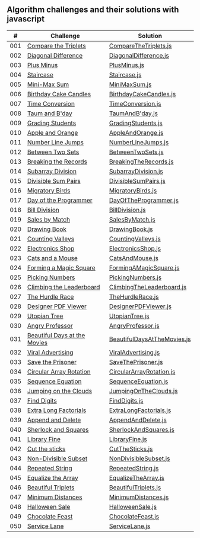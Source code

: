 ## Algorithm challenges and their solutions with javascript

|  #  | Challenge                                                                                                                     | Solution                                                                              |
| :-: | ----------------------------------------------------------------------------------------------------------------------------- | --------------------------------------------------------------------------------------|
| 001 | [Compare the Triplets](https://www.hackerrank.com/challenges/compare-the-triplets/problem?isFullScreen=true)                  | [CompareTheTriplets.js](./solutions-of-algorithms/CompareTheTriplets.js)              |
| 002 | [Diagonal Difference](https://www.hackerrank.com/challenges/diagonal-difference/problem?isFullScreen=true)                    | [DiagonalDifference.js](./solutions-of-algorithms/DiagonalDifference.js)              |
| 003 | [Plus Minus](https://www.hackerrank.com/challenges/plus-minus/problem?isFullScreen=true)                                      | [PlusMinus.js](./solutions-of-algorithms/PlusMinus.js)                                |
| 004 | [Staircase](https://www.hackerrank.com/challenges/staircase/problem?isFullScreen=true)                                        | [Staircase.js](./solutions-of-algorithms/Staircase.js)                                |
| 005 | [Mini-Max Sum](https://www.hackerrank.com/challenges/mini-max-sum/problem?isFullScreen=true)                                  | [MiniMaxSum.js](./solutions-of-algorithms/MiniMaxSum.js)                              |
| 006 | [Birthday Cake Candles](https://www.hackerrank.com/challenges/birthday-cake-candles/problem?isFullScreen=true)                | [BirthdayCakeCandles.js](./solutions-of-algorithms/BirthdayCakeCandles.js)            |
| 007 | [Time Conversion](https://www.hackerrank.com/challenges/time-conversion/problem?isFullScreen=true)                            | [TimeConversion.js](./solutions-of-algorithms/TimeConversion.js)                      |
| 008 | [Taum and B'day](https://www.hackerrank.com/challenges/taum-and-bday/problem?isFullScreen=true)                               | [TaumAndB'day.js](./solutions-of-algorithms/TaumAndB'day.js)                          |
| 009 | [Grading Students](https://www.hackerrank.com/challenges/grading/problem?isFullScreen=true)                                   | [GradingStudents.js](./solutions-of-algorithms/GradingStudents.js)                    |
| 010 | [Apple and Orange](https://www.hackerrank.com/challenges/apple-and-orange/problem?isFullScreen=true)                          | [AppleAndOrange.js](./solutions-of-algorithms/AppleAndOrange.js)                      |
| 011 | [Number Line Jumps](https://www.hackerrank.com/challenges/kangaroo/problem?isFullScreen=true)                                 | [NumberLineJumps.js](./solutions-of-algorithms/NumberLineJumps.js)                    |
| 012 | [Between Two Sets](https://www.hackerrank.com/challenges/between-two-sets/problem?isFullScreen=true)                          | [BetweenTwoSets.js](./solutions-of-algorithms/BetweenTwoSets.js)                      |
| 013 | [Breaking the Records](https://www.hackerrank.com/challenges/breaking-best-and-worst-records/problem?isFullScreen=true)       | [BreakingTheRecords.js](./solutions-of-algorithms/BreakingTheRecords.js)              |
| 014 | [Subarray Division](https://www.hackerrank.com/challenges/the-birthday-bar/problem?isFullScreen=true)                         | [SubarrayDivision.js](./solutions-of-algorithms/SubarrayDivision.js)                  |
| 015 | [Divisible Sum Pairs](https://www.hackerrank.com/challenges/divisible-sum-pairs/problem?isFullScreen=true)                    | [DivisibleSumPairs.js](./solutions-of-algorithms/DivisibleSumPairs.js)                |
| 016 | [Migratory Birds](https://www.hackerrank.com/challenges/migratory-birds/problem?isFullScreen=true)                            | [MigratoryBirds.js](./solutions-of-algorithms/MigratoryBirds.js)                      |
| 017 | [Day of the Programmer](https://www.hackerrank.com/challenges/day-of-the-programmer/problem?isFullScreen=true)                | [DayOfTheProgrammer.js](./solutions-of-algorithms/DayOfTheProgrammer.js)              |
| 018 | [Bill Division](https://www.hackerrank.com/challenges/bon-appetit/problem?isFullScreen=true)                                  | [BillDivision.js](./solutions-of-algorithms/BillDivision.js)                          |
| 019 | [Sales by Match](https://www.hackerrank.com/challenges/sock-merchant/problem?isFullScreen=true)                               | [SalesByMatch.js](./solutions-of-algorithms/SalesByMatch.js)                          |
| 020 | [Drawing Book](https://www.hackerrank.com/challenges/drawing-book/problem?isFullScreen=true)                                  | [DrawingBook.js](./solutions-of-algorithms/DrawingBook.js)                            |
| 021 | [Counting Valleys](https://www.hackerrank.com/challenges/counting-valleys/problem?isFullScreen=true)                          | [CountingValleys.js](./solutions-of-algorithms/CountingValleys.js)                    |
| 022 | [Electronics Shop](https://www.hackerrank.com/challenges/electronics-shop/problem?isFullScreen=true)                          | [ElectronicsShop.js](./solutions-of-algorithms/ElectronicsShop.js)                    |
| 023 | [Cats and a Mouse](https://www.hackerrank.com/challenges/cats-and-a-mouse/problem?isFullScreen=true)                          | [CatsAndMouse.js](./solutions-of-algorithms/CatsAndMouse.js)                          |
| 024 | [Forming a Magic Square](https://www.hackerrank.com/challenges/magic-square-forming/problem?isFullScreen=true)                | [FormingAMagicSquare.js](./solutions-of-algorithms/FormingAMagicSquare.js)            |
| 025 | [Picking Numbers](https://www.hackerrank.com/challenges/picking-numbers/problem?isFullScreen=true)                            | [PickingNumbers.js](./solutions-of-algorithms/PickingNumbers.js)                      |
| 026 | [Climbing the Leaderboard](https://www.hackerrank.com/challenges/climbing-the-leaderboard/problem?isFullScreen=true)          | [ClimbingTheLeaderboard.js](./solutions-of-algorithms/ClimbingTheLeaderboard.js)      |
| 027 | [The Hurdle Race](https://www.hackerrank.com/challenges/the-hurdle-race/problem?isFullScreen=true)                            | [TheHurdleRace.js](./solutions-of-algorithms/TheHurdleRace.js)                        |
| 028 | [Designer PDF Viewer](https://www.hackerrank.com/challenges/designer-pdf-viewer/problem?isFullScreen=true)                    | [DesignerPDFViewer.js](./solutions-of-algorithms/DesignerPDFViewer.js)                |
| 029 | [Utopian Tree](https://www.hackerrank.com/challenges/utopian-tree/problem?isFullScreen=true)                                  | [UtopianTree.js](./solutions-of-algorithms/UtopianTree.js)                            |
| 030 | [Angry Professor](https://www.hackerrank.com/challenges/angry-professor/problem?isFullScreen=true)                            | [AngryProfessor.js](./solutions-of-algorithms/AngryProfessor.js)                      |
| 031 | [Beautiful Days at the Movies](https://www.hackerrank.com/challenges/beautiful-days-at-the-movies/problem?isFullScreen=true)  | [BeautifulDaysAtTheMovies.js](./solutions-of-algorithms/BeautifulDaysAtTheMovies.js)  |
| 032 | [Viral Advertising](https://www.hackerrank.com/challenges/strange-advertising/problem?isFullScreen=true)                      | [ViralAdvertising.js](./solutions-of-algorithms/ViralAdvertising.js)                  |
| 033 | [Save the Prisoner](https://www.hackerrank.com/challenges/save-the-prisoner/problem?isFullScreen=true)                        | [SaveThePrisoner.js](./solutions-of-algorithms/SaveThePrisoner.js)                    |
| 034 | [Circular Array Rotation](https://www.hackerrank.com/challenges/circular-array-rotation/problem?isFullScreen=true)            | [CircularArrayRotation.js](./solutions-of-algorithms/CircularArrayRotation.js)        |
| 035 | [Sequence Equation](https://www.hackerrank.com/challenges/permutation-equation/problem?isFullScreen=true)                     | [SequenceEquation.js](./solutions-of-algorithms/SequenceEquation.js)                  |
| 036 | [Jumping on the Clouds](https://www.hackerrank.com/challenges/jumping-on-the-clouds-revisited/problem?isFullScreen=true)      | [JumpingOnTheClouds.js](./solutions-of-algorithms/JumpingOnTheClouds.js)              |
| 037 | [Find Digits](https://www.hackerrank.com/challenges/find-digits/problem?isFullScreen=true)                                    | [FindDigits.js](./solutions-of-algorithms/FindDigits.js)                              |
| 038 | [Extra Long Factorials](https://www.hackerrank.com/challenges/extra-long-factorials/problem?isFullScreen=true)                | [ExtraLongFactorials.js](./solutions-of-algorithms/ExtraLongFactorials.js)            |
| 039 | [Append and Delete](https://www.hackerrank.com/challenges/append-and-delete/problem?isFullScreen=true)                        | [AppendAndDelete.js](./solutions-of-algorithms/AppendAndDelete.js)                    |
| 040 | [Sherlock and Squares](https://www.hackerrank.com/challenges/sherlock-and-squares/problem?isFullScreen=true)                  | [SherlockAndSquares.js](./solutions-of-algorithms/SherlockAndSquares.js)              |
| 041 | [Library Fine](https://www.hackerrank.com/challenges/library-fine/problem?isFullScreen=true)                                  | [LibraryFine.js](./solutions-of-algorithms/LibraryFine.js)                            |
| 042 | [Cut the sticks](https://www.hackerrank.com/challenges/cut-the-sticks/problem?isFullScreen=true)                              | [CutTheSticks.js](./solutions-of-algorithms/CutTheSticks.js)                          |
| 043 | [Non-Divisible Subset](https://www.hackerrank.com/challenges/non-divisible-subset/problem?isFullScreen=true)                  | [NonDivisibleSubset.js](./solutions-of-algorithms/NonDivisibleSubset.js)              |
| 044 | [Repeated String](https://www.hackerrank.com/challenges/repeated-string/problem?isFullScreen=true)                            | [RepeatedString.js](./solutions-of-algorithms/RepeatedString.js)                      |
| 045 | [Equalize the Array](https://www.hackerrank.com/challenges/equality-in-a-array/problem?isFullScreen=true)                     | [EqualizeTheArray.js](./solutions-of-algorithms/EqualizeTheArray.js)                  |
| 046 | [Beautiful Triplets](https://www.hackerrank.com/challenges/beautiful-triplets/problem?isFullScreen=true)                      | [BeautifulTriplets.js](./solutions-of-algorithms/BeautifulTriplets.js)                |
| 047 | [Minimum Distances](https://www.hackerrank.com/challenges/minimum-distances/problem?isFullScreen=true)                        | [MinimumDistances.js](./solutions-of-algorithms/MinimumDistances.js)                  |
| 048 | [Halloween Sale](https://www.hackerrank.com/challenges/halloween-sale/problem?isFullScreen=true)                              | [HalloweenSale.js](./solutions-of-algorithms/HalloweenSale.js)                        |
| 049 | [Chocolate Feast](https://www.hackerrank.com/challenges/chocolate-feast/problem?isFullScreen=true)                            | [ChocolateFeast.js](./solutions-of-algorithms/ChocolateFeast.js)                      |
| 050 | [Service Lane](https://www.hackerrank.com/challenges/service-lane/problem?isFullScreen=true)                                  | [ServiceLane.js](./solutions-of-algorithms/ServiceLane.js)                            |
